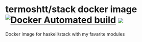 # termoshtt/stack docker image [![Docker Automated build](https://img.shields.io/docker/automated/jrottenberg/ffmpeg.svg?maxAge=2592000?style=plastic)](https://hub.docker.com/r/termoshtt/stack/) [![](https://images.microbadger.com/badges/image/termoshtt/stack.svg)](https://microbadger.com/images/termoshtt/stack "Get your own image badge on microbadger.com")
Docker image for haskell/stack with my favarite modules
 